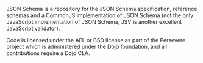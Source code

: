 JSON Schema is a repository for the JSON Schema specification, reference schemas and a CommonJS implementation of JSON
Schema (not the only JavaScript implementation of JSON Schema, JSV is another excellent JavaScript validator).

Code is licensed under the AFL or BSD license as part of the Persevere project which is administered under the Dojo
foundation, and all contributions require a Dojo CLA.